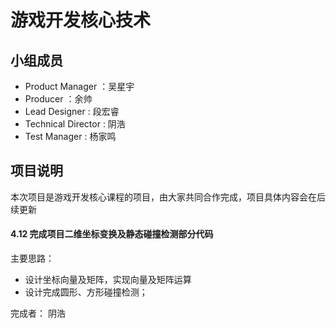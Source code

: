 # 游戏开发核心技术
## 小组成员
- Product Manager ：吴星宇
- Producer ：余帅
- Lead Designer : 段宏睿
- Technical Director : 阴浩
- Test Manager : 杨家鸣
## 项目说明
本次项目是游戏开发核心课程的项目，由大家共同合作完成，项目具体内容会在后续更新   
#### 4.12 完成项目二维坐标变换及静态碰撞检测部分代码  
主要思路：   
- 设计坐标向量及矩阵，实现向量及矩阵运算  
- 设计完成圆形、方形碰撞检测；  

完成者： 阴浩  
     
